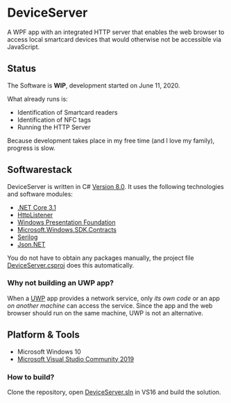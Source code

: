 # DeviceServer
A WPF app with an integrated HTTP server that enables the web browser to access local smartcard devices that would otherwise not be accessible via JavaScript.

## Status
The Software is **WIP**, development started on June 11, 2020. 

What already runs is:
* Identification of Smartcard readers
* Identification of NFC tags
* Running the HTTP Server

Because development takes place in my free time (and I love my family), progress is slow.

## Softwarestack
DeviceServer is written in C# [Version 8.0](https://stackoverflow.com/questions/247621/what-are-the-correct-version-numbers-for-c). It uses the following technologies and software modules:
* [.NET Core 3.1](https://dotnet.microsoft.com/download/dotnet-core/3.1)
* [HttpListener](https://docs.microsoft.com/en-us/dotnet/api/system.net.httplistener?view=netcore-3.1)
* [Windows Presentation Foundation](https://docs.microsoft.com/en-us/dotnet/desktop-wpf/overview/?view=vs-2019) 
* [Microsoft.Windows.SDK.Contracts](https://docs.microsoft.com/en-us/windows/apps/desktop/modernize/desktop-to-uwp-enhance)
* [Serilog](https://github.com/serilog/serilog)
* [Json.NET](https://www.newtonsoft.com/json)

You do not have to obtain any packages manually, the project file [DeviceServer.csproj](./DeviceServer/DeviceServer.csproj) does this automatically. 

### Why not building an UWP app?
When a [UWP](https://docs.microsoft.com/en-us/windows/uwp/) app provides a network service, only _its own code_ or an app _on another machine_ can access the service. Since the app and the web browser should run on the same machine, UWP is not an alternative.

## Platform & Tools
* Microsoft Windows 10 
* [Microsoft Visual Studio Community 2019](https://visualstudio.microsoft.com/vs/community/)

### How to build?
Clone the repository, open [DeviceServer.sln](./DeviceServer.sln) in VS16 and build the solution.  
